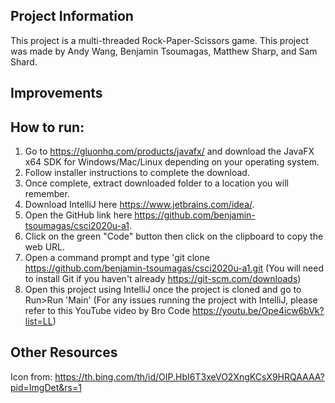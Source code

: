 **Project Information**
-
This project is a multi-threaded Rock-Paper-Scissors game.
This project was made by Andy Wang, Benjamin Tsoumagas, Matthew Sharp, and Sam Shard.

**Improvements**
-


**How to run:**
-
1. Go to https://gluonhq.com/products/javafx/ and download the JavaFX x64 SDK for Windows/Mac/Linux depending on your operating system.
2. Follow installer instructions to complete the download.
3. Once complete, extract downloaded folder to a location you will remember.
4. Download IntelliJ here https://www.jetbrains.com/idea/.
5. Open the GitHub link here https://github.com/benjamin-tsoumagas/csci2020u-a1.
6. Click on the green "Code" button then click on the clipboard to copy the web URL.
7. Open a command prompt and type 'git clone https://github.com/benjamin-tsoumagas/csci2020u-a1.git (You will need to install Git if you haven't already https://git-scm.com/downloads)
8. Open this project using IntelliJ once the project is cloned and go to Run>Run 'Main'
   (For any issues running the project with IntelliJ, please refer to this YouTube video by Bro Code https://youtu.be/Ope4icw6bVk?list=LL)


**Other Resources**
-
Icon from: https://th.bing.com/th/id/OIP.HbI6T3xeVO2XngKCsX9HRQAAAA?pid=ImgDet&rs=1

